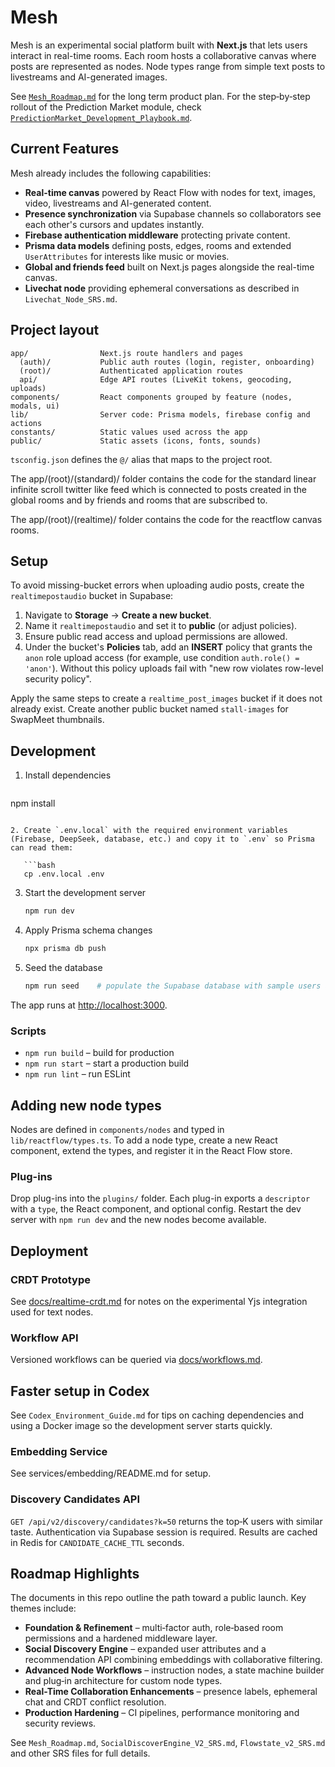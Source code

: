 # Mesh

Mesh is an experimental social platform built with **Next.js** that lets users interact in real-time rooms. Each room hosts a collaborative canvas where posts are represented as nodes. Node types range from simple text posts to livestreams and AI-generated images.

See [`Mesh_Roadmap.md`](Mesh_Roadmap.md) for the long term product plan.
For the step‑by‑step rollout of the Prediction Market module, check
[`PredictionMarket_Development_Playbook.md`](PredictionMarket_Development_Playbook.md).

## Current Features

Mesh already includes the following capabilities:

- **Real-time canvas** powered by React Flow with nodes for text, images, video, livestreams and AI-generated content.
- **Presence synchronization** via Supabase channels so collaborators see each other's cursors and updates instantly.
- **Firebase authentication middleware** protecting private content.
- **Prisma data models** defining posts, edges, rooms and extended `UserAttributes` for interests like music or movies.
- **Global and friends feed** built on Next.js pages alongside the real-time canvas.
- **Livechat node** providing ephemeral conversations as described in `Livechat_Node_SRS.md`.

## Project layout

```
app/                Next.js route handlers and pages
  (auth)/           Public auth routes (login, register, onboarding)
  (root)/           Authenticated application routes
  api/              Edge API routes (LiveKit tokens, geocoding, uploads)
components/         React components grouped by feature (nodes, modals, ui)
lib/                Server code: Prisma models, firebase config and actions
constants/          Static values used across the app
public/             Static assets (icons, fonts, sounds)
```

`tsconfig.json` defines the `@/` alias that maps to the project root.

The app/(root)/(standard)/ folder contains the code for the standard linear infinite scroll twitter like feed which is connected to posts 
created in the global rooms and by friends and rooms that are subscribed to.

The app/(root)/(realtime)/ folder contains the code for the reactflow canvas rooms.

## Setup

To avoid missing-bucket errors when uploading audio posts, create the `realtimepostaudio` bucket in Supabase:

1. Navigate to **Storage** → **Create a new bucket**.
2. Name it `realtimepostaudio` and set it to **public** (or adjust policies).
3. Ensure public read access and upload permissions are allowed.
4. Under the bucket's **Policies** tab, add an **INSERT** policy that grants the
   `anon` role upload access (for example, use condition `auth.role() = 'anon'`).
   Without this policy uploads fail with "new row violates row-level security policy".

Apply the same steps to create a `realtime_post_images` bucket if it does not already exist.
Create another public bucket named `stall-images` for SwapMeet thumbnails.

## Development

1. Install dependencies

   ```bash
npm install
```

2. Create `.env.local` with the required environment variables (Firebase, DeepSeek, database, etc.) and copy it to `.env` so Prisma can read them:

   ```bash
   cp .env.local .env
   ```
3. Start the development server

   ```bash
   npm run dev
   ```

4. Apply Prisma schema changes

   ```bash
   npx prisma db push
   ```

5. Seed the database

   ```bash
   npm run seed    # populate the Supabase database with sample users and posts
   ```

The app runs at [http://localhost:3000](http://localhost:3000).

### Scripts

- `npm run build` – build for production
- `npm run start` – start a production build
- `npm run lint` – run ESLint

## Adding new node types

Nodes are defined in `components/nodes` and typed in `lib/reactflow/types.ts`. To add a node type, create a new React component, extend the types, and register it in the React Flow store.

### Plug-ins

Drop plug-ins into the `plugins/` folder. Each plug-in exports a `descriptor` with a `type`, the React component, and optional config. Restart the dev server with `npm run dev` and the new nodes become available.

## Deployment

### CRDT Prototype
See [docs/realtime-crdt.md](docs/realtime-crdt.md) for notes on the experimental Yjs integration used for text nodes.

### Workflow API
Versioned workflows can be queried via [docs/workflows.md](docs/workflows.md).


## Faster setup in Codex
See `Codex_Environment_Guide.md` for tips on caching dependencies and using a Docker image so the development server starts quickly.

### Embedding Service
See services/embedding/README.md for setup.

### Discovery Candidates API
`GET /api/v2/discovery/candidates?k=50` returns the top‑K users with similar
taste. Authentication via Supabase session is required. Results are cached in
Redis for `CANDIDATE_CACHE_TTL` seconds.

## Roadmap Highlights

The documents in this repo outline the path toward a public launch. Key themes include:

- **Foundation & Refinement** – multi‑factor auth, role‑based room permissions and a hardened middleware layer.
- **Social Discovery Engine** – expanded user attributes and a recommendation API combining embeddings with collaborative filtering.
- **Advanced Node Workflows** – instruction nodes, a state machine builder and plug‑in architecture for custom node types.
- **Real-Time Collaboration Enhancements** – presence labels, ephemeral chat and CRDT conflict resolution.
- **Production Hardening** – CI pipelines, performance monitoring and security reviews.

See `Mesh_Roadmap.md`, `SocialDiscoverEngine_V2_SRS.md`, `Flowstate_v2_SRS.md` and other SRS files for full details.
